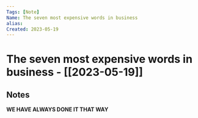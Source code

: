 ```yaml
---
Tags: [Note]
Name: The seven most expensive words in business
alias: 
Created: 2023-05-19
---
```

# The seven most expensive words in business - [[2023-05-19]]
## Notes

 **WE HAVE ALWAYS DONE IT THAT WAY**